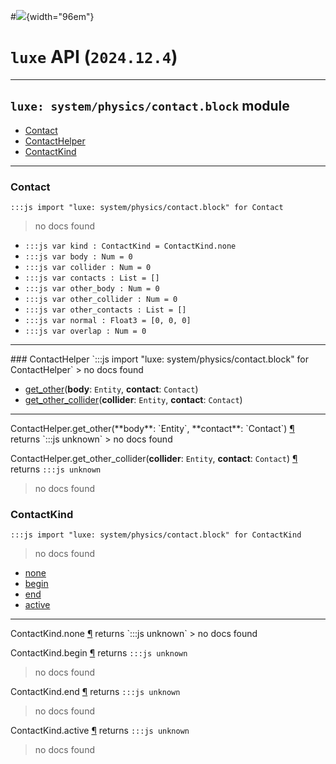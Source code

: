#![](../../../../../../../../../images/luxe-dark.svg){width="96em"}

# `luxe` API (`2024.12.4`)  


---

## `luxe: system/physics/contact.block` module

- [Contact](#contact)   
- [ContactHelper](#contacthelper)   
- [ContactKind](#contactkind)   

---

### Contact
`:::js import "luxe: system/physics/contact.block" for Contact`
> no docs found

- `:::js var kind : ContactKind = ContactKind.none`
- `:::js var body : Num = 0`
- `:::js var collider : Num = 0`
- `:::js var contacts : List = []`
- `:::js var other_body : Num = 0`
- `:::js var other_collider : Num = 0`
- `:::js var other_contacts : List = []`
- `:::js var normal : Float3 = [0, 0, 0]`
- `:::js var overlap : Num = 0`

<hr/>
### ContactHelper
`:::js import "luxe: system/physics/contact.block" for ContactHelper`
> no docs found

- [get_other](#ContactHelper.get_other+2)(**body**: `Entity`, **contact**: `Contact`)
- [get_other_collider](#ContactHelper.get_other_collider+2)(**collider**: `Entity`, **contact**: `Contact`)

<hr/>
<endpoint module="luxe: system/physics/contact.block" class="ContactHelper" signature="get_other(body : Entity, contact : Contact)"></endpoint>
<signature id="ContactHelper.get_other+2">ContactHelper.get_other(**body**: `Entity`, **contact**: `Contact`)
<a class="headerlink" href="#ContactHelper.get_other+2" title="Permanent link">¶</a></signature>
<span class='api_ret'>returns</span> `:::js unknown`
> no docs found   

<endpoint module="luxe: system/physics/contact.block" class="ContactHelper" signature="get_other_collider(collider : Entity, contact : Contact)"></endpoint>
<signature id="ContactHelper.get_other_collider+2">ContactHelper.get_other_collider(**collider**: `Entity`, **contact**: `Contact`)
<a class="headerlink" href="#ContactHelper.get_other_collider+2" title="Permanent link">¶</a></signature>
<span class='api_ret'>returns</span> `:::js unknown`
> no docs found   

### ContactKind
`:::js import "luxe: system/physics/contact.block" for ContactKind`
> no docs found

- [none](#ContactKind.none)
- [begin](#ContactKind.begin)
- [end](#ContactKind.end)
- [active](#ContactKind.active)

<hr/>
<endpoint module="luxe: system/physics/contact.block" class="ContactKind" signature="none"></endpoint>
<signature id="ContactKind.none">ContactKind.none
<a class="headerlink" href="#ContactKind.none" title="Permanent link">¶</a></signature>
<span class='api_ret'>returns</span> `:::js unknown`
> no docs found   

<endpoint module="luxe: system/physics/contact.block" class="ContactKind" signature="begin"></endpoint>
<signature id="ContactKind.begin">ContactKind.begin
<a class="headerlink" href="#ContactKind.begin" title="Permanent link">¶</a></signature>
<span class='api_ret'>returns</span> `:::js unknown`
> no docs found   

<endpoint module="luxe: system/physics/contact.block" class="ContactKind" signature="end"></endpoint>
<signature id="ContactKind.end">ContactKind.end
<a class="headerlink" href="#ContactKind.end" title="Permanent link">¶</a></signature>
<span class='api_ret'>returns</span> `:::js unknown`
> no docs found   

<endpoint module="luxe: system/physics/contact.block" class="ContactKind" signature="active"></endpoint>
<signature id="ContactKind.active">ContactKind.active
<a class="headerlink" href="#ContactKind.active" title="Permanent link">¶</a></signature>
<span class='api_ret'>returns</span> `:::js unknown`
> no docs found   

